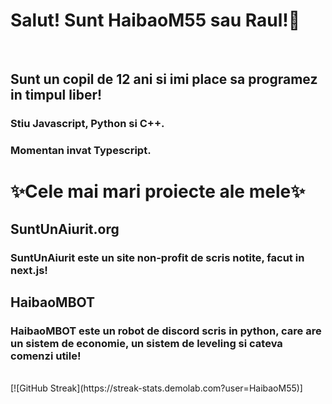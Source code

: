 <h1>Salut! Sunt HaibaoM55 sau Raul!👋</h1>
<br>
<h2>Sunt un copil de 12 ani si imi place sa programez in timpul liber!</h2>
<h3>Stiu Javascript, Python si C++.</h3>
<h3>Momentan invat Typescript.</h3>
<h1>✨Cele mai mari proiecte ale mele✨</h1>
<h2>SuntUnAiurit.org</h2>
<h3>SuntUnAiurit este un site non-profit de scris notite, facut in next.js!</h3>
<h2>HaibaoMBOT</h2>
<h3>HaibaoMBOT este un robot de discord scris in python, care are un sistem de economie, un sistem de leveling si cateva comenzi utile!</h3>
<br>
[![GitHub Streak](https://streak-stats.demolab.com?user=HaibaoM55)]
